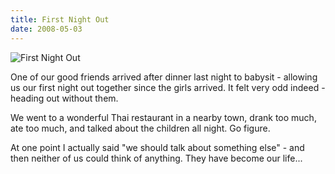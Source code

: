 ```yaml
---
title: First Night Out
date: 2008-05-03
---
```


![First Night Out](https://source.unsplash.com/jpkvklXwt98/1600x900)

One of our good friends arrived after dinner last night to babysit - allowing us our first night out together since the girls arrived. It felt very odd indeed - heading out without them.

We went to a wonderful Thai restaurant in a nearby town, drank too much, ate too much, and talked about the children all night. Go figure.

At one point I actually said "we should talk about something else" - and then neither of us could think of anything. They have become our life...